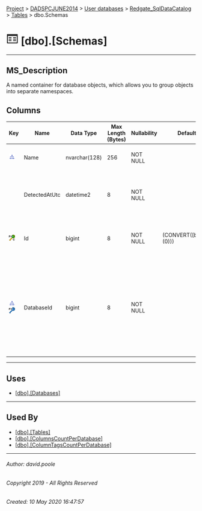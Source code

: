#### 

[Project](../../../../readme.md) > [DADSPCJUNE2014](../../../readme.md) > [User databases](../../readme.md) > [Redgate_SqlDataCatalog](../readme.md) > [Tables](Tables.md) > dbo.Schemas

# ![Tables](../../../../Images/Table32.png) [dbo].[Schemas]

---

## <a name="#description"></a>MS_Description

A named container for database objects, which allows you to group objects into separate namespaces.

## <a name="#columns"></a>Columns

| Key | Name | Data Type | Max Length (Bytes) | Nullability | Default | Description |
|---|---|---|---|---|---|---|
| [![Indexes IX_Schemas_DatabaseId_Name](../../../../Images/Index.png)](#indexes) | Name | nvarchar(128) | 256 | NOT NULL |  | _The name of the schema within the database_ |
|  | DetectedAtUtc | datetime2 | 8 | NOT NULL |  | _The timestamp for when a scan activity identified the information to generate the record_ |
| [![Cluster Primary Key PK_Schemas: Id](../../../../Images/pkcluster.png)](#indexes) | Id | bigint | 8 | NOT NULL | (CONVERT([bigint],(0))) | _The clustered primary key that uniquely identifies the dbo.Schemas record._ |
| [![Indexes IX_Schemas_DatabaseId_Name](../../../../Images/Index.png)](#indexes)[![Foreign Keys FK_Schemas_Databases_DatabaseId: [dbo].[Databases].DatabaseId](../../../../Images/fk.png)](#foreignkeys) | DatabaseId | bigint | 8 | NOT NULL |  | _Join to Id column in the dbo.Databases table.  This holds a list of databases detected within each DB Server instance registered within the catalog as held in dbo.Instances_ |


---

## <a name="#uses"></a>Uses

* [[dbo].[Databases]](Databases.md)


---

## <a name="#usedby"></a>Used By

* [[dbo].[Tables]](Tables_0000.md)
* [[dbo].[ColumnsCountPerDatabase]](../Views/ColumnsCountPerDatabase.md)
* [[dbo].[ColumnTagsCountPerDatabase]](../Views/ColumnTagsCountPerDatabase.md)


---

###### Author:  david.poole

###### Copyright 2019 - All Rights Reserved

###### Created: 10 May 2020 16:47:57

